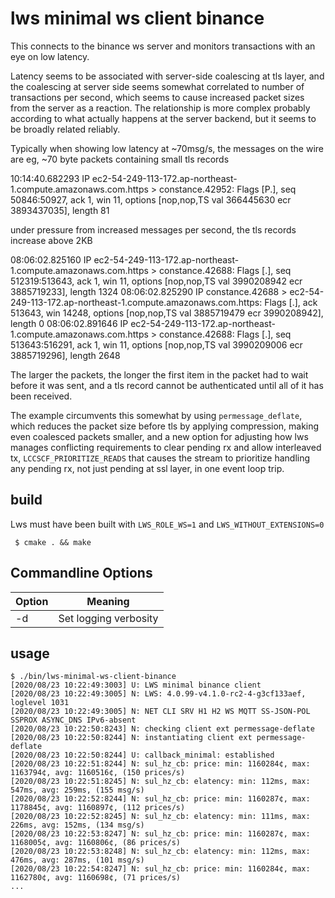 # lws minimal ws client binance

This connects to the binance ws server and monitors transactions with
an eye on low latency.

Latency seems to be associated with server-side coalescing at tls
layer, and the coalescing at server side seems somewhat correlated to number
of transactions per second, which seems to cause increased packet sizes from the
server as a reaction.  The relationship is more complex probably according to what
actually happens at the server backend, but it seems to be broadly related
reliably.

Typically when showing low latency at ~70msg/s, the messages on the wire are
eg, ~70 byte packets containing small tls records

10:14:40.682293 IP ec2-54-249-113-172.ap-northeast-1.compute.amazonaws.com.https > constance.42952: Flags [P.], seq 50846:50927, ack 1, win 11, options [nop,nop,TS val 366445630 ecr 3893437035], length 81

under pressure from increased messages per second, the tls records increase above 2KB

08:06:02.825160 IP ec2-54-249-113-172.ap-northeast-1.compute.amazonaws.com.https > constance.42688: Flags [.], seq 512319:513643, ack 1, win 11, options [nop,nop,TS val 3990208942 ecr 3885719233], length 1324
08:06:02.825290 IP constance.42688 > ec2-54-249-113-172.ap-northeast-1.compute.amazonaws.com.https: Flags [.], ack 513643, win 14248, options [nop,nop,TS val 3885719479 ecr 3990208942], length 0
08:06:02.891646 IP ec2-54-249-113-172.ap-northeast-1.compute.amazonaws.com.https > constance.42688: Flags [.], seq 513643:516291, ack 1, win 11, options [nop,nop,TS val 3990209006 ecr 3885719296], length 2648

The larger the packets, the longer the first item in the packet had to
wait before it was sent, and a tls record cannot be authenticated until
all of it has been received.

The example circumvents this somewhat by using `permessage_deflate`, which reduces
the packet size before tls by applying compression, making even coalesced packets
smaller, and a new option for adjusting how lws manages conflicting requirements to
clear pending rx and allow interleaved tx, `LCCSCF_PRIORITIZE_READS` that causes the
stream to prioritize handling any pending rx, not just pending at ssl layer, in one
event loop trip.

## build

Lws must have been built with `LWS_ROLE_WS=1` and `LWS_WITHOUT_EXTENSIONS=0`

```
 $ cmake . && make
```

## Commandline Options

Option|Meaning
---|---
-d|Set logging verbosity

## usage

```
$ ./bin/lws-minimal-ws-client-binance 
[2020/08/23 10:22:49:3003] U: LWS minimal binance client
[2020/08/23 10:22:49:3005] N: LWS: 4.0.99-v4.1.0-rc2-4-g3cf133aef, loglevel 1031
[2020/08/23 10:22:49:3005] N: NET CLI SRV H1 H2 WS MQTT SS-JSON-POL SSPROX ASYNC_DNS IPv6-absent
[2020/08/23 10:22:50:8243] N: checking client ext permessage-deflate
[2020/08/23 10:22:50:8244] N: instantiating client ext permessage-deflate
[2020/08/23 10:22:50:8244] U: callback_minimal: established
[2020/08/23 10:22:51:8244] N: sul_hz_cb: price: min: 1160284¢, max: 1163794¢, avg: 1160516¢, (150 prices/s)
[2020/08/23 10:22:51:8245] N: sul_hz_cb: elatency: min: 112ms, max: 547ms, avg: 259ms, (155 msg/s)
[2020/08/23 10:22:52:8244] N: sul_hz_cb: price: min: 1160287¢, max: 1178845¢, avg: 1160897¢, (112 prices/s)
[2020/08/23 10:22:52:8245] N: sul_hz_cb: elatency: min: 111ms, max: 226ms, avg: 152ms, (134 msg/s)
[2020/08/23 10:22:53:8247] N: sul_hz_cb: price: min: 1160287¢, max: 1168005¢, avg: 1160806¢, (86 prices/s)
[2020/08/23 10:22:53:8248] N: sul_hz_cb: elatency: min: 112ms, max: 476ms, avg: 287ms, (101 msg/s)
[2020/08/23 10:22:54:8247] N: sul_hz_cb: price: min: 1160284¢, max: 1162780¢, avg: 1160698¢, (71 prices/s)
...
```
